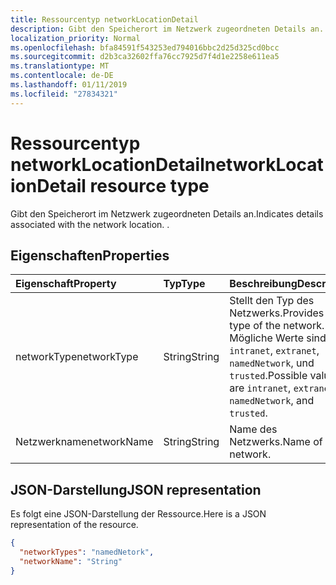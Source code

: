 ```yaml
---
title: Ressourcentyp networkLocationDetail
description: Gibt den Speicherort im Netzwerk zugeordneten Details an. .
localization_priority: Normal
ms.openlocfilehash: bfa84591f543253ed794016bbc2d25d325cd0bcc
ms.sourcegitcommit: d2b3ca32602ffa76cc7925d7f4d1e2258e611ea5
ms.translationtype: MT
ms.contentlocale: de-DE
ms.lasthandoff: 01/11/2019
ms.locfileid: "27834321"
---
```

# <a name="networklocationdetail-resource-type"></a><span data-ttu-id="071a9-104">Ressourcentyp networkLocationDetail</span><span class="sxs-lookup"><span data-stu-id="071a9-104">networkLocationDetail resource type</span></span>
<span data-ttu-id="071a9-105">Gibt den Speicherort im Netzwerk zugeordneten Details an.</span><span class="sxs-lookup"><span data-stu-id="071a9-105">Indicates details associated with the network location.</span></span> <span data-ttu-id="071a9-106">.</span><span class="sxs-lookup"><span data-stu-id="071a9-106"></span></span>



## <a name="properties"></a><span data-ttu-id="071a9-107">Eigenschaften</span><span class="sxs-lookup"><span data-stu-id="071a9-107">Properties</span></span>
| <span data-ttu-id="071a9-108">Eigenschaft</span><span class="sxs-lookup"><span data-stu-id="071a9-108">Property</span></span>     | <span data-ttu-id="071a9-109">Typ</span><span class="sxs-lookup"><span data-stu-id="071a9-109">Type</span></span>   |<span data-ttu-id="071a9-110">Beschreibung</span><span class="sxs-lookup"><span data-stu-id="071a9-110">Description</span></span>|
|:---------------|:--------|:----------|
|<span data-ttu-id="071a9-111">networkType</span><span class="sxs-lookup"><span data-stu-id="071a9-111">networkType</span></span>|<span data-ttu-id="071a9-112">String</span><span class="sxs-lookup"><span data-stu-id="071a9-112">String</span></span>|<span data-ttu-id="071a9-113">Stellt den Typ des Netzwerks.</span><span class="sxs-lookup"><span data-stu-id="071a9-113">Provides the type of the network.</span></span> <span data-ttu-id="071a9-114">Mögliche Werte sind `intranet`, `extranet`, `namedNetwork`, und `trusted`.</span><span class="sxs-lookup"><span data-stu-id="071a9-114">Possible values are `intranet`, `extranet`, `namedNetwork`, and `trusted`.</span></span>|
|<span data-ttu-id="071a9-115">Netzwerkname</span><span class="sxs-lookup"><span data-stu-id="071a9-115">networkName</span></span>|<span data-ttu-id="071a9-116">String</span><span class="sxs-lookup"><span data-stu-id="071a9-116">String</span></span>|<span data-ttu-id="071a9-117">Name des Netzwerks.</span><span class="sxs-lookup"><span data-stu-id="071a9-117">Name of the network.</span></span>|


## <a name="json-representation"></a><span data-ttu-id="071a9-118">JSON-Darstellung</span><span class="sxs-lookup"><span data-stu-id="071a9-118">JSON representation</span></span>

<span data-ttu-id="071a9-119">Es folgt eine JSON-Darstellung der Ressource.</span><span class="sxs-lookup"><span data-stu-id="071a9-119">Here is a JSON representation of the resource.</span></span>

<!-- {
  "blockType": "resource",
  "optionalProperties": [

  ],
  "@odata.type": "microsoft.graph.deviceDetail"
}-->

```json
{
  "networkTypes": "namedNetork",
  "networkName": "String"
}

```

<!-- uuid: 8fcb5dbc-d5aa-4681-8e31-b001d5168d79
2015-10-25 14:57:30 UTC -->
<!-- {
  "type": "#page.annotation",
  "description": "deviceDetail resource",
  "keywords": "",
  "section": "documentation",
  "tocPath": ""
}-->
